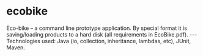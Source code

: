 # ecobike
Eco-bike – a command line prototype application. By special format it is saving/loading products to a hard disk (all requirements in EcoBike.pdf). 
---Technologies used: Java (io, collection, inheritance, lambdas, etc), JUnit,  Maven.
